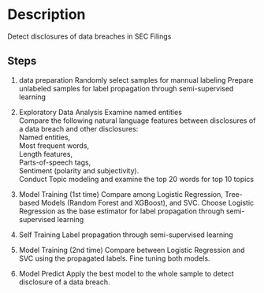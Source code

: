 # Description

Detect disclosures of data breaches in SEC Filings

## Steps

1. data preparation
Randomly select samples for mannual labeling
Prepare unlabeled samples for label propagation through semi-supervised learning

2. Exploratory Data Analysis
Examine named entities  
Compare the following natural language features between disclosures of a data breach and other disclosures:  
  Named entities,  
  Most frequent words,  
  Length features,  
  Parts-of-speech tags,  
  Sentiment (polarity and subjectivity).  
Conduct Topic modeling and examine the top 20 words for top 10 topics

3. Model Training (1st time)
Compare among Logistic Regression, Tree-based Models (Random Forest and XGBoost), and SVC.
Choose Logistic Regression as the base estimator for label propagation through semi-supervised learning

4. Self Training
Label propagation through semi-supervised learning

5. Model Training (2nd time)
Compare between Logistic Regression and SVC using the propagated labels.
Fine tuning both models.

6. Model Predict
Apply the best model to the whole sample to detect disclosure of a data breach.

